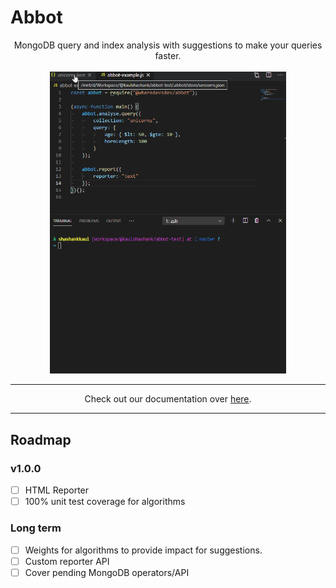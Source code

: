 # Abbot

<p align="center">
	MongoDB query and index analysis with suggestions to make your queries faster. 
	<br />
	<br />
	<img src="./docs/pages/img/abbot-example.gif" style="max-width:75%;" />
</p>

---

<p align="center">Check out our documentation over <a href="https://abbot.wheredevs.dev">here</a>.</p>

---

## Roadmap

### v1.0.0

- [ ] HTML Reporter
- [ ] 100% unit test coverage for algorithms

### Long term

- [ ] Weights for algorithms to provide impact for suggestions.
- [ ] Custom reporter API
- [ ] Cover pending MongoDB operators/API